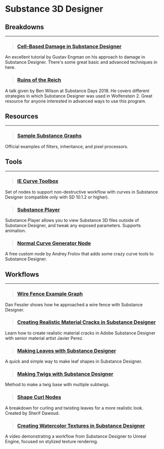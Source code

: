 # Substance 3D Designer

## Breakdowns
___

> ### [Cell-Based Damage in Substance Designer](https://www.artstation.com/artwork/B1Xz9m)
An excellent tutorial by Gustav Engman on his approach to damage in Substance Designer. There's some great basic and advanced techniques in here.
<!-- -->


> ### [Ruins of the Reich](https://www.artstation.com/artwork/5LlzO)
A talk given by Ben Wilson at Substance Days 2018. He covers different strategies in which Substance Designer was used in Wolfenstein 2. Great resource for anyone interested in advanced ways to use this program.
<!-- -->


## Resources
___

> ### [Sample Substance Graphs](https://substance3d.adobe.com/documentation/sddoc/sample-graphs-215286336.html)
Official examples of filters, inheritance, and pixel processors.
<!-- -->


## Tools
___

> ### [IE Curve Toolbox](https://www.artstation.com/artwork/lV3BKG)
Set of nodes to support non-destructive workflow with curves in Substance Designer (compatible only with SD 10.1.2 or higher).
<!-- -->


> ### [Substance Player](https://helpx.adobe.com/substance-3d-player/home.html)
Substance Player allows you to view Substance 3D files outside of Substance Designer, and tweak any exposed parameters. Supports animation.
<!-- -->


> ### [Normal Curve Generator Node](https://www.artstation.com/artwork/xDagzE)
A free custom node by Andrey Frolov that adds some crazy curve tools to Substance Designer.
<!-- -->


## Workflows
___

> ### [Wire Fence Example Graph](https://twitter.com/DanFessler/status/1296558835155402752)
Dan Fessler shows how he approached a wire fence with Substance Designer.
<!-- -->


> ### [Creating Realistic Material Cracks in Substance Designer](https://www.youtube.com/watch?v=6q64khJqQxo)
Learn how to create realistic material cracks in Adobe Substance Designer with senior material artist Javier Perez.
<!-- -->


> ### [Making Leaves with Substance Designer](https://twitter.com/NaturallyCG/status/1277038149974269953?s=09)
A quick and simple way to make leaf shapes in Substance Designer.
<!-- -->


> ### [Making Twigs with Substance Designer](https://twitter.com/NaturallyCG/status/1285645245334589440?s=09)
Method to make a twig base with multiple subtwigs.
<!-- -->


> ### [Shape Curl Nodes](https://www.artstation.com/artwork/Nx3lJ5)
A breakdown for curling and twisting leaves for a more realistic look. Created by Sherif Dawoud.
<!-- -->


> ### [Creating Watercolor Textures in Substance Designer](https://www.youtube.com/watch?v=KPFep7SFIps)
A video demonstrating a workflow from Substance Designer to Unreal Engine, focused on stylized texture rendering.
<!-- -->


